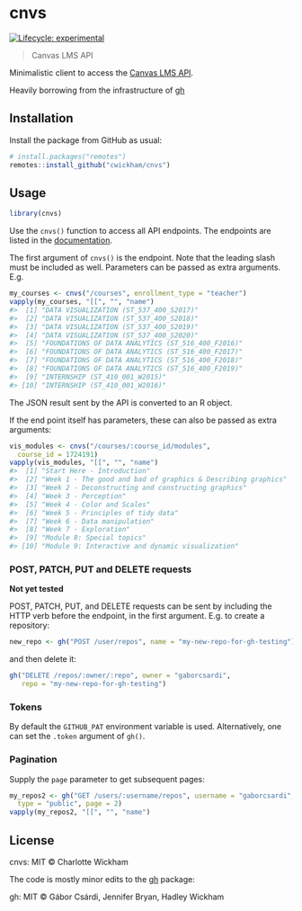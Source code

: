 
<!-- README.md is generated from README.Rmd. Please edit that file -->

# cnvs

<!-- badges: start -->

[![Lifecycle:
experimental](https://img.shields.io/badge/lifecycle-experimental-orange.svg)](https://www.tidyverse.org/lifecycle/#experimental)
<!-- badges: end -->

> Canvas LMS API

Minimalistic client to access the [Canvas LMS
API](https://canvas.instructure.com/doc/api/index.html).

Heavily borrowing from the infrastructure of
[gh](https://github.com/r-lib/gh)

## Installation

Install the package from GitHub as usual:

``` r
# install.packages("remotes")
remotes::install_github("cwickham/cnvs")
```

## Usage

``` r
library(cnvs)
```

Use the `cnvs()` function to access all API endpoints. The endpoints are
listed in the
[documentation](https://canvas.instructure.com/doc/api/index.html).

The first argument of `cnvs()` is the endpoint. Note that the leading
slash must be included as well. Parameters can be passed as extra
arguments. E.g.

``` r
my_courses <- cnvs("/courses", enrollment_type = "teacher")
vapply(my_courses, "[[", "", "name")
#>  [1] "DATA VISUALIZATION (ST_537_400_S2017)"           
#>  [2] "DATA VISUALIZATION (ST_537_400_S2018)"           
#>  [3] "DATA VISUALIZATION (ST_537_400_S2019)"           
#>  [4] "DATA VISUALIZATION (ST_537_400_S2020)"           
#>  [5] "FOUNDATIONS OF DATA ANALYTICS (ST_516_400_F2016)"
#>  [6] "FOUNDATIONS OF DATA ANALYTICS (ST_516_400_F2017)"
#>  [7] "FOUNDATIONS OF DATA ANALYTICS (ST_516_400_F2018)"
#>  [8] "FOUNDATIONS OF DATA ANALYTICS (ST_516_400_F2019)"
#>  [9] "INTERNSHIP (ST_410_001_W2015)"                   
#> [10] "INTERNSHIP (ST_410_001_W2016)"
```

The JSON result sent by the API is converted to an R object.

If the end point itself has parameters, these can also be passed as
extra arguments:

``` r
vis_modules <- cnvs("/courses/:course_id/modules", 
  course_id = 1724191)
vapply(vis_modules, "[[", "", "name")
#>  [1] "Start Here - Introduction"                                  
#>  [2] "Week 1 - The good and bad of graphics & Describing graphics"
#>  [3] "Week 2 - Deconstructing and constructing graphics"          
#>  [4] "Week 3 - Perception"                                        
#>  [5] "Week 4 - Color and Scales"                                  
#>  [6] "Week 5 - Principles of tidy data"                           
#>  [7] "Week 6 - Data manipulation"                                 
#>  [8] "Week 7 - Exploration"                                       
#>  [9] "Module 8: Special topics"                                   
#> [10] "Module 9: Interactive and dynamic visualization"
```

### POST, PATCH, PUT and DELETE requests

**Not yet tested**

POST, PATCH, PUT, and DELETE requests can be sent by including the HTTP
verb before the endpoint, in the first argument. E.g. to create a
repository:

``` r
new_repo <- gh("POST /user/repos", name = "my-new-repo-for-gh-testing")
```

and then delete it:

``` r
gh("DELETE /repos/:owner/:repo", owner = "gaborcsardi",
   repo = "my-new-repo-for-gh-testing")
```

### Tokens

By default the `GITHUB_PAT` environment variable is used. Alternatively,
one can set the `.token` argument of `gh()`.

### Pagination

Supply the `page` parameter to get subsequent pages:

``` r
my_repos2 <- gh("GET /users/:username/repos", username = "gaborcsardi",
  type = "public", page = 2)
vapply(my_repos2, "[[", "", "name")
```

## License

cnvs: MIT © Charlotte Wickham

The code is mostly minor edits to the [gh](https://github.com/r-lib/gh)
package:

gh: MIT © Gábor Csárdi, Jennifer Bryan, Hadley Wickham
